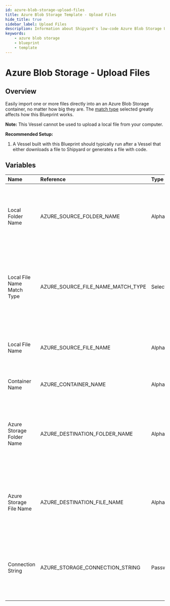 ```yaml
---
id: azure-blob-storage-upload-files
title: Azure Blob Storage Template - Upload Files
hide_title: true
sidebar_label: Upload Files
description: Information about Shipyard's low-code Azure Blob Storage Upload Files blueprint. Easily import one or more files directly into an Azure Blob Storage container, no matter how big they are. 
keywords:
    - azure blob storage
    - blueprint
    - template
---
```


# Azure Blob Storage - Upload Files

## Overview

Easily import one or more files directly into an an Azure Blob Storage container, no matter how big they are. The [match type](https://www.shipyardapp.com/docs/reference/blueprint-library/match-type/) selected greatly affects how this Blueprint works.

**Note:** This Vessel cannot be used to upload a local file from your computer.

**Recommended Setup:**

1. A Vessel built with this Blueprint should typically run after a Vessel that either downloads a file to Shipyard or generates a file with code. 


## Variables

| Name | Reference | Type | Required | Default | Options | Description |
|:-----|:----------|:-----|:---------|:--------|:--------|:------------|
| Local Folder Name | AZURE_SOURCE_FOLDER_NAME  | Alphanumeric |:heavy_minus_sign: | - | - | Name of the local folder on Shipyard to upload the target file from. If left blank, will look in the home directory. |
| Local File Name Match Type | AZURE_SOURCE_FILE_NAME_MATCH_TYPE  | Select |:white_check_mark: | exact_match | Exact Match: `exact_match`<br></br><br></br>Regex Match: `regex_match`<br></br><br></br> | Determines if the text in "Local File Name" will look for one file with exact match, or multiple files using regex. |
| Local File Name | AZURE_SOURCE_FILE_NAME  | Alphanumeric |:white_check_mark: | - | - | Name of the target file on Shipyard. Can be regex if "Match Type" is set accordingly. |
| Container Name | AZURE_CONTAINER_NAME  | Alphanumeric |:white_check_mark: | - | - | Name of the target Azure storage container. |
| Azure Storage Folder Name | AZURE_DESTINATION_FOLDER_NAME  | Alphanumeric |:heavy_minus_sign: | - | - | Folder where the file(s) should be downloaded in the Azure Storage container. Leaving blank will place the file in the root directory. |
| Azure Storage File Name | AZURE_DESTINATION_FILE_NAME  | Alphanumeric |:heavy_minus_sign: | - | - | What to name the file(s) being uploaded to Azure Storage. If left blank, defaults to the original file name(s). |
| Connection String | AZURE_STORAGE_CONNECTION_STRING  | Password |:white_check_mark: | - | - | Connection string for programmatic access to upload the file to the specified Azure storage container. |


